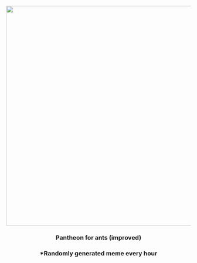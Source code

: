 <p align="center">
        <img src="https://i.redd.it/nyd5838c65z91.png" width="600" height="600">
        </p>
        <h3 align="center">Pantheon for ants (improved)</h3>
        <h3 align="center">*Randomly generated meme every hour</h3>
    